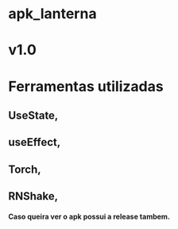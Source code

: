 # apk_lanterna

# v1.0

# Ferramentas utilizadas

## UseState,
## useEffect,
## Torch,
## RNShake,

#### Caso queira ver o apk possui a release tambem.
